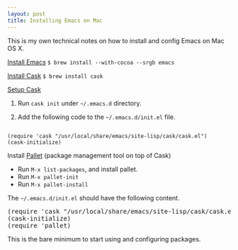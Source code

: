 ```yaml
---
layout: post
title: Installing Emacs on Mac
---
```


This is my own technical notes on how to install and config Emacs on Mac OS X.
<!--more-->


<a href="http://www.emacswiki.org/emacs/EmacsForMacOS#toc14">Install Emacs</a>
<code>$ brew install --with-cocoa --srgb emacs</code>

<a href="http://cask.readthedocs.org/en/latest/guide/installation.html#package-managers">Install Cask</a>
<code>$ brew install cask</code>

<a href="http://cask.readthedocs.org/en/latest/guide/usage.html">Setup Cask</a>
1. Run <code>cask init</code> under <code>~/.emacs.d</code> directory.

2. Add the following code to the <code>~/.emacs.d/init.el</code> file.
<code>
(require 'cask "/usr/local/share/emacs/site-lisp/cask/cask.el")
(cask-initialize)
</code>

Install <a href="https://github.com/rdallasgray/pallet">Pallet</a> (package management tool on top of Cask)
<ul>
	<li>Run <code>M-x list-packages</code>, and install pallet.</li>
	<li>Run <code>M-x pallet-init</code></li>
	<li>Run <code>M-x pallet-install</code></li>
</ul>

The <code>~/.emacs.d/init.el</code> should have the following content.
<pre>
(require 'cask "/usr/local/share/emacs/site-lisp/cask/cask.el")
(cask-initialize)
(require 'pallet)
</pre>

This is the bare minimum to start using and configuring packages.